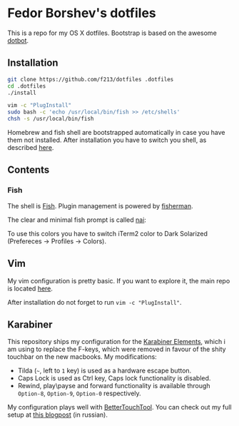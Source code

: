 # Fedor Borshev's dotfiles

This is a repo for my OS X dotfiles. Bootstrap is based on the awesome [dotbot](https://github.com/anishathalye/dotbot).

## Installation

```sh
git clone https://github.com/f213/dotfiles .dotfiles
cd .dotfiles
./install

vim -c "PlugInstall"
sudo bash -c 'echo /usr/local/bin/fish >> /etc/shells'
chsh -s /usr/local/bin/fish
```

Homebrew and fish shell are bootstrapped automatically in case you have them not installed. After installation you have to switch you shell, as described [here](https://github.com/ellerbrock/fish-shell-setup-osx#fish-shell).


## Contents

### Fish
The shell is [Fish](https://fishshell.com/). Plugin management is powered by [fisherman](http://fisherman.github.io).

The clear and minimal fish prompt is called [nai](https://github.com/oh-my-fish/oh-my-fish/blob/master/docs/Themes.md#nai):

To use this colors you have to switch iTerm2 color to Dark Solarized (Prefereces -> Profiles -> Colors).

## Vim

My vim configuration is pretty basic. If you want to explore it, the main repo is located [here](https://github.com/f213/vimrc).

After installation do not forget to run `vim -c "PlugInstall"`.

## Karabiner

This repository ships my configuration for the [Karabiner Elements](https://github.com/tekezo/Karabiner-Elements), which i am using to replace the F-keys, which were removed in favour of the shity touchbar on the new macbooks. My modifications:

 * Tilda (`~`, left to `1` key) is used as a hardware escape button.
 * Caps Lock is used as Ctrl key, Caps lock functionality is disabled.
 * Rewind, play\payse and forward functionality is available through `Option-8`, `Option-9`, `Option-0` respectively.

My configuration plays well with [BetterTouchTool](https://folivora.ai). You can check out my full setup at [this blogpost](http://borshev.com/fuck-touchbar/) (in russian).

